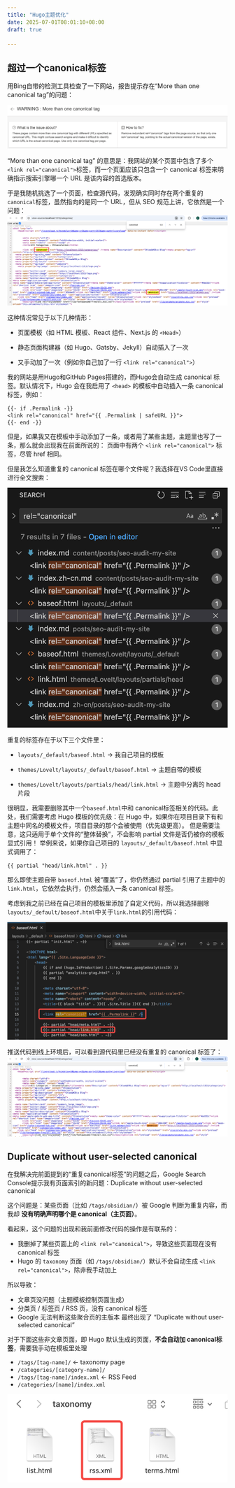 ```yaml
---
title: "Hugo主题优化"
date: 2025-07-01T08:01:10+08:00
draft: true

---
```


## 超过一个canonical标签
用Bing自带的检测工具检查了一下网站，报告提示存在“More than one canonical tag”的问题：

![more-than-one-canonical-tag](more-than-one-canonical-tag.png)

“More than one canonical tag” 的意思是：我网站的某个页面中包含了多个` <link rel="canonical"> `标签，而一个页面应该只包含一个 canonical 标签来明确指示搜索引擎哪一个 URL 是该内容的首选版本。

于是我随机挑选了一个页面，检查源代码，发现确实同时存在两个重复的`canonical`标签，虽然指向的是同一个 URL，但从 SEO 规范上讲，它依然是一个问题：
![two-canonical-tags](two-canonical-tags.png)

这种情况常见于以下几种情形：

- 页面模板（如 HTML 模板、React 组件、Next.js 的 `<Head>`）

- 静态页面构建器（如 Hugo、Gatsby、Jekyll）自动插入了一次

- 又手动加了一次（例如你自己加了一行 `<link rel="canonical">`）

我的网站是用Hugo和GitHub Pages搭建的，而Hugo会自动生成 canonical 标签。默认情况下，Hugo 会在我启用了 `<head>` 的模板中自动插入一条 canonical 标签，例如：
```gohtml
{{- if .Permalink -}}
<link rel="canonical" href="{{ .Permalink | safeURL }}">
{{- end -}}
```

但是，如果我又在模板中手动添加了一条，或者用了某些主题，主题里也写了一条，那么就会出现我在前面所说的：
页面中有两个 `<link rel="canonical">` 标签，尽管 href 相同。

但是我怎么知道重复的 canonical 标签在哪个文件呢？我选择在VS Code里直接进行全文搜索：

![vs-code-full-text-search](vs-code-full-text-search.png)

重复的标签存在于以下三个文件里：

- `layouts/_default/baseof.html` → 我自己项目的模板

- `themes/Lovelt/layouts/_default/baseof.html` → 主题自带的模板

- `themes/Lovelt/layouts/partials/head/link.html` → 主题中分离的 head 片段

很明显，我需要删除其中一个`baseof.html`中和 canonical标签相关的代码。此处，我们需要考虑 Hugo 模板的优先级：在 Hugo 中，如果你在项目目录下有和主题中同名的模板文件，项目目录的那个会被使用（优先级更高）。
但是需要注意，这只适用于单个文件的“整体替换”，不会影响 partial 文件是否仍被你的模板显式引用！
举例来说，如果你自己项目的 `layouts/_default/baseof.html` 中显式调用了：
```gohtml
{{ partial "head/link.html" . }}
```
那么即使主题自带 `baseof.html` 被“覆盖”了，你仍然通过 partial 引用了主题中的 `link.html`，它依然会执行，仍然会插入一条 canonical 标签。

考虑到我之前已经在自己项目的模板里添加了自定义代码，所以我选择删除`layouts/_default/baseof.html`中关于`link.html`的引用代码：

![delete-link-html](delete-link-html.png)

推送代码到线上环境后，可以看到源代码里已经没有重复的 canonical 标签了：
![duplicate-canonical-tags-result](duplicate-canonical-tags-result.png)

## Duplicate without user-selected canonical
在我解决完前面提到的“重复canonical标签”的问题之后，Google Search Console提示我有页面索引的新问题：Duplicate without user-selected canonical

这个问题是：某些页面（比如 `/tags/obsidian/`）被 Google 判断为重复内容，而我却 **没有明确声明哪个是 canonical（主页面）**。

看起来，这个问题的出现和我前面修改代码的操作是有联系的：

* 我删掉了某些页面上的 `<link rel="canonical">`，导致这些页面现在没有 canonical 标签
* Hugo 的 `taxonomy` 页面（如 `/tags/obsidian/`）默认不会自动生成 `<link rel="canonical">`，除非我手动加上

所以导致：

* 文章页没问题（主题模板控制页面生成）
* 分类页 / 标签页 / RSS 页，没有 canonical 标签
* Google 无法判断这些聚合页的主版本
最终出现了 “Duplicate without user-selected canonical”

对于下面这些非文章页面，即 Hugo 默认生成的页面，**不会自动加 canonical标签**，需要我手动在模板里处理

* `/tags/[tag-name]/` ← taxonomy page
* `/categories/[category-name]/`
* `/tags/[tag-name]/index.xml` ← RSS Feed
* `/categories/[name]/index.xml`

![alt text](image.png)